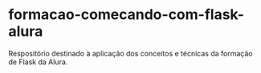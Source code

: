 # formacao-comecando-com-flask-alura
Respositório destinado à aplicação dos conceitos e técnicas da formação de Flask da Alura.
